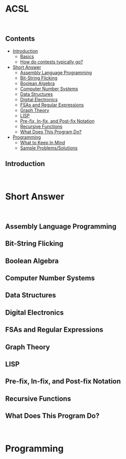 # ACSL

<br>

## Contents
- [Introduction](#introduction)
  - [Basics](#basics)
  - [How do contests typically go?](#howdoconteststypicallygo)
- [Short Answer](#shortanswer)
  - [Assembly Language Programming](#assemblylanguageprogramming)
  - [Bit-String Flicking](#bitstringflicking)
  - [Boolean Algebra](#booleanalgebra)
  - [Computer Number Systems](#computernumbersystems)
  - [Data Structures](#datastructures)
  - [Digital Electronics](#digitalelectronics)
  - [FSAs and Regular Expressions](#fsasandregularexpressions)
  - [Graph Theory](#graphtheory)
  - [LISP](#lisp)
  - [Pre-fix, In-fix, and Post-fix Notation](#prefixinfixandpostfixnotation)
  - [Recursive Functions](#recursivefunctions)
  - [What Does This Program Do?](#whatdoesthisprogramdo)
- [Programming](#programming)
  - [What to Keep In Mind](#whattokeepinmind)
  - [Sample Problems/Solutions](#sampleproblemssolutions)
  
## Introduction

<br>

# Short Answer

<br>
  
## Assembly Language Programming

## Bit-String Flicking

## Boolean Algebra

## Computer Number Systems

## Data Structures

## Digital Electronics

## FSAs and Regular Expressions

## Graph Theory

## LISP

## Pre-fix, In-fix, and Post-fix Notation

## Recursive Functions

## What Does This Program Do?

<br>

# Programming

<br>
